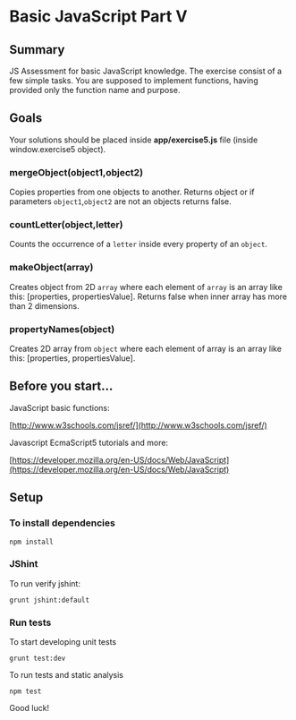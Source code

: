 # Basic JavaScript Part V

## Summary

JS Assessment for basic JavaScript knowledge. The exercise consist of a few simple tasks. You are supposed to implement functions, having provided only the function name and purpose.

## Goals

Your solutions should be placed inside **app/exercise5.js** file (inside window.exercise5 object).

### mergeObject(object1,object2)

Copies properties from one objects to another. Returns object or if parameters `object1`,`object2` are not an objects returns false.

### countLetter(object,letter)

Counts the occurrence of a `letter` inside every property of an `object`.

### makeObject(array)

Creates object from 2D `array` where each element of `array` is an array like this: [properties, propertiesValue]. Returns false when inner array has more 
than 2 dimensions.

### propertyNames(object)

Creates 2D array from `object` where each element of array is an array like this: [properties, propertiesValue]. 

## Before you start...

JavaScript basic functions: 

[http://www.w3schools.com/jsref/](http://www.w3schools.com/jsref/)
    
Javascript EcmaScript5 tutorials and more: 

[https://developer.mozilla.org/en-US/docs/Web/JavaScript](https://developer.mozilla.org/en-US/docs/Web/JavaScript)

## Setup

### To install dependencies

    npm install

### JShint

To run verify jshint:

    grunt jshint:default

### Run tests

To start developing unit tests

    grunt test:dev
 
To run tests and static analysis

    npm test

Good luck!
 
